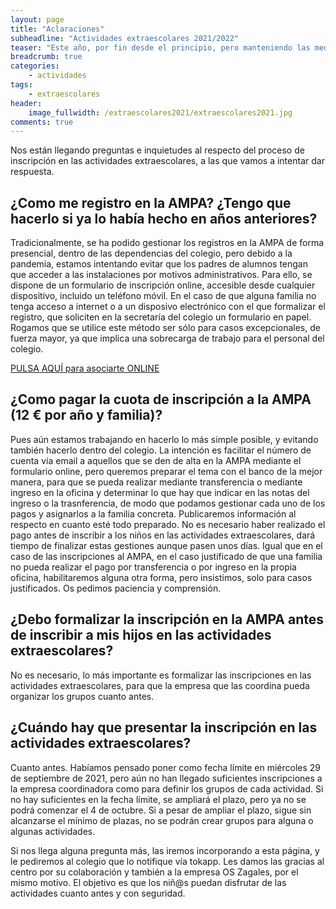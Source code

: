 ```yaml
---
layout: page
title: "Aclaraciones"
subheadline: "Actividades extraescolares 2021/2022"
teaser: "Este año, por fin desde el principio, pero manteniendo las medidas de seguridad recomendadas por las autoridades sanitarias"
breadcrumb: true
categories:
    - actividades
tags:
    - extraescolares
header:
    image_fullwidth: /extraescolares2021/extraescolares2021.jpg
comments: true
---
```

<!--more-->

Nos están llegando preguntas e inquietudes al respecto del proceso de inscripción en las actividades extraescolares, a las que vamos a intentar dar respuesta.

## ¿Como me registro en la AMPA? ¿Tengo que hacerlo si ya lo había hecho en años anteriores?
Tradicionalmente, se ha podido gestionar los registros en la AMPA de forma presencial, dentro de las dependencias del colegio, pero debido a la pandemia, estamos intentando evitar que los padres de alumnos tengan que acceder a las instalaciones por motivos administrativos. Para ello, se dispone de un formulario de inscripción online, accesible desde cualquier dispositivo, incluido un teléfono móvil. En el caso de que alguna familia no tenga acceso a internet o a un disposivo electrónico con el que formalizar el registro, que soliciten en la secretaría del colegio un formulario en papel. Rogamos que se utilice este método ser sólo para casos excepcionales, de fuerza mayor, ya que implica una sobrecarga de trabajo para el personal del colegio.

<a href="https://forms.gle/KxVE1c1tiFNN5abQA" target="_blank" class="button large radius alert">PULSA AQUÍ para asociarte ONLINE</a>

## ¿Como pagar la cuota de inscripción a la AMPA (12 € por año y familia)?
Pues aún estamos trabajando en hacerlo lo más simple posible, y evitando también hacerlo dentro del colegio. La intención es facilitar el número de cuenta vía email a aquellos que se den de alta en la AMPA mediante el formulario online, pero queremos preparar el tema con el banco de la mejor manera, para que se pueda realizar mediante transferencia o mediante ingreso en la oficina y determinar lo que hay que indicar en las notas del ingreso o la trasnferencia, de modo que podamos gestionar cada uno de los pagos y asignarlos a la familia concreta. Publicaremos información al respecto en cuanto esté todo preparado. No es necesario haber realizado el pago antes de inscribir a los niños en las actividades extraescolares, dará tiempo de finalizar estas gestiones aunque pasen unos días. Igual que en el caso de las inscripciones al AMPA, en el caso justificado de que una familia no pueda realizar el pago por transferencia o por ingreso en la propia oficina, habilitaremos alguna otra forma, pero insistimos, solo para casos justificados. Os pedimos paciencia y comprensión.

## ¿Debo formalizar la inscripción en la AMPA antes de inscribir a mis hijos en las actividades extraescolares?
No es necesario, lo más importante es formalizar las inscripciones en las actividades extraescolares, para que la empresa que las coordina pueda organizar los grupos cuanto antes.

## ¿Cuándo hay que presentar la inscripción en las actividades extraescolares?
Cuanto antes. Habíamos pensado poner como fecha límite en miércoles 29 de septiembre de 2021, pero aún no han llegado suficientes inscripciones a la empresa coordinadora como para definir los grupos de cada actividad. Si no hay suficientes en la fecha límite, se ampliará el plazo, pero ya no se podrá comenzar el 4 de octubre. Si a pesar de ampliar el plazo, sigue sin alcanzarse el mínimo de plazas, no se podrán crear grupos para alguna o algunas actividades. 

Si nos llega alguna pregunta más, las iremos incorporando a esta página, y le pediremos al colegio que lo notifique vía tokapp. Les damos las gracias al centro por su colaboración y también a la empresa OS Zagales, por el mismo motivo. El objetivo es que los niñ@s puedan disfrutar de las actividades cuanto antes y con seguridad.